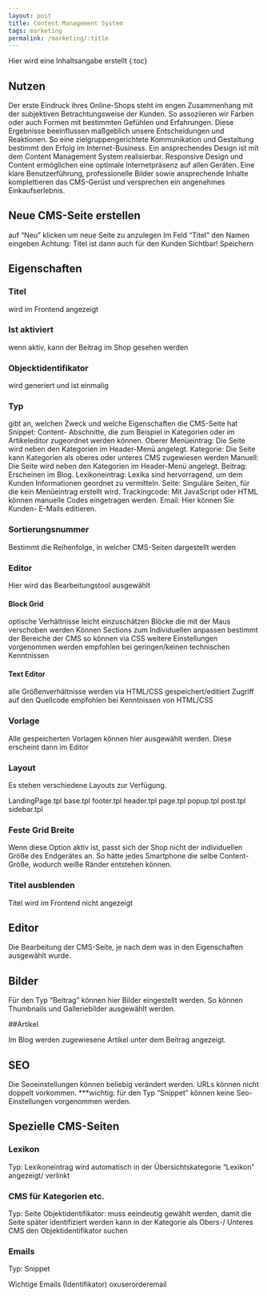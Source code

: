 ```yaml
---
layout: post
title: Content Management System
tags: marketing
permalink: /marketing/:title
---
```


Hier wird eine Inhaltsangabe erstellt
      {:toc}


## Nutzen

Der erste Eindruck ihres Online-Shops steht im engen Zusammenhang mit der subjektiven Betrachtungsweise der Kunden. So assoziieren wir Farben oder auch Formen mit bestimmten Gefühlen und Erfahrungen. Diese Ergebnisse beeinflussen maßgeblich unsere Entscheidungen und Reaktionen. So eine zielgruppengerichtete Kommunikation und Gestaltung bestimmt den Erfolg im Internet-Business. Ein ansprechendes Design ist mit dem Content Management System realisierbar. Responsive Design und Content ermöglichen eine optimale Internetpräsenz auf allen Geräten. Eine klare Benutzerführung, professionelle Bilder sowie ansprechende Inhalte komplettieren das CMS-Gerüst und versprechen ein angenehmes Einkaufserlebnis.
## Neue CMS-Seite erstellen

auf “Neu” klicken um neue Seite zu anzulegen
Im Feld “Titel” den Namen eingeben
Achtung: Titel ist dann auch für den Kunden Sichtbar!
Speichern


## Eigenschaften

### Titel

wird im Frontend angezeigt

### Ist aktiviert

wenn aktiv, kann der Beitrag im Shop gesehen werden

### Objecktidentifikator

wird generiert und ist einmalig

### Typ

gibt an, welchen Zweck und welche Eigenschaften die CMS-Seite hat
Snippet: Content- Abschnitte, die zum Beispiel in Kategorien oder im Artikeleditor zugeordnet werden können.
Oberer Menüeintrag: Die Seite wird neben den Kategorien im Header-Menü angelegt.
Kategorie: Die Seite kann Kategorien als oberes oder unteres CMS zugewiesen werden
Manuell: Die Seite wird neben den Kategorien im Header-Menü angelegt.
Beitrag: Erscheinen im Blog.
Lexikoneintrag: Lexika sind hervorragend, um dem Kunden Informationen geordnet zu vermitteln.
Seite: Singuläre Seiten, für die kein Menüeintrag erstellt wird.
Trackingcode: Mit JavaScript oder HTML können manuelle Codes eingetragen werden.
Email: Hier können Sie Kunden- E-Mails editieren.

### Sortierungsnummer

Bestimmt die Reihenfolge, in welcher CMS-Seiten dargestellt werden

### Editor

Hier wird das Bearbeitungstool ausgewählt

#### Block Grid

optische Verhältnisse leicht einzuschätzen
Blöcke die mit der Maus verschoben werden Können
Sections zum Individuellen anpassen bestimmt der Bereiche der CMS
so können via CSS weitere Einstellungen vorgenommen werden
empfohlen bei geringen/keinen technischen Kenntnissen

#### Text Editor

alle Größenverhältnisse werden via HTML/CSS gespeichert/editiert
Zugriff auf den Quellcode
empfohlen bei Kenntnissen von HTML/CSS

   ### Vorlage

   Alle gespeicherten Vorlagen können hier ausgewählt werden. Diese erscheint dann im Editor

   ### Layout

   Es stehen verschiedene Layouts zur Verfügung.

LandingPage.tpl
base.tpl
footer.tpl
header.tpl
page.tpl
popup.tpl
post.tpl
sidebar.tpl

   ### Feste Grid Breite

Wenn diese Option aktiv ist, passt sich der Shop nicht der individuellen Größe des Endgerätes an. So hätte jedes Smartphone die selbe Content-Größe, wodurch weiße Ränder entstehen können.


   ### Titel ausblenden

   Titel wird im Frontend nicht angezeigt

## Editor

Die Bearbeitung der CMS-Seite, je nach dem was in den Eigenschaften ausgewählt wurde.

## Bilder

Für den Typ “Beitrag” können hier Bilder eingestellt werden. So können Thumbnails und Galleriebilder ausgewählt werden.

##Artikel

Im Blog werden zugewiesene Artikel unter dem Beitrag angezeigt.

## SEO

Die Seoeinstellungen können beliebig verändert werden. URLs können nicht doppelt vorkommen.
***wichtig: für den Typ “Snippet” können keine Seo-Einstellungen vorgenommen werden.

## Spezielle CMS-Seiten

   ### Lexikon
Typ: Lexikoneintrag
wird automatisch in der Übersichtskategorie “Lexikon” angezeigt/ verlinkt

   ### CMS für Kategorien etc.

Typ: Seite
Objektidentifikator: muss eeindeutig gewählt werden, damit die Seite später identifiziert werden kann
in der Kategorie als Obers-/ Unteres CMS  den Objektidentifikator suchen

   ### Emails

Typ: Snippet

   Wichtige Emails (Identifikator)
oxuserorderemail
